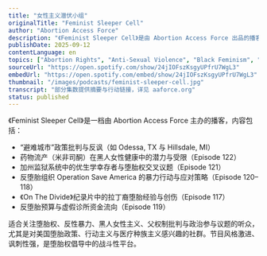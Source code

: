 ```yaml
---
title: "女性主义潜伏小组"
originalTitle: "Feminist Sleeper Cell"
author: "Abortion Access Force"
description: "《Feminist Sleeper Cell》是由 Abortion Access Force 出品的播客，聚焦美国堕胎权危机与反性别政治的最新动态。主持人 Lizz Winstead、Moji Alawode-El 与 Marie Khan 以讽刺、愤怒与批判性幽默回应最高法院判决、反堕胎组织行动、医疗系统中的厌女结构与黑人女性健康议题。节目风格激进、信息密集，是美国堕胎权倡导中的前线声音。"
publishDate: 2025-09-12
contentLanguage: en
topics: ["Abortion Rights", "Anti-Sexual Violence", "Black Feminism", "Patriarchy Critique", "Political Participation"]
sourceUrl: "https://open.spotify.com/show/24jIOFszKsgyUPfrU7WgL3"
embedUrl: "https://open.spotify.com/embed/show/24jIOFszKsgyUPfrU7WgL3"
thumbnail: "/images/podcasts/feminist-sleeper-cell.jpg"
transcript: "部分集数提供摘要与行动链接，详见 aaforce.org"
status: published
---
```


《Feminist Sleeper Cell》是一档由 Abortion Access Force 主办的播客，内容包括：

- “避难城市”政策批判与反讽（如 Odessa, TX 与 Hillsdale, MI）
- 药物流产（米非司酮）在黑人女性健康中的潜力与受限（Episode 122）
- 加州监狱系统中的优生学幸存者与堕胎权交叉议题（Episode 121）
- 反堕胎组织 Operation Save America 的暴力行动与应对策略（Episode 120–118）
- 《On The Divide》纪录片中的拉丁裔堕胎经验与创伤（Episode 117）
- 反堕胎预算与虚假诊所资金流向（Episode 119）

适合关注堕胎权、反性暴力、黑人女性主义、父权制批判与政治参与议题的听众，尤其是对美国堕胎政策、行动主义与医疗种族主义感兴趣的社群。节目风格激进、讽刺性强，是堕胎权倡导中的战斗性平台。
